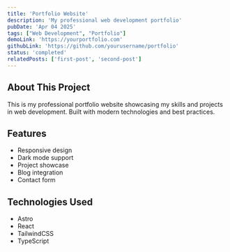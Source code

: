 ```yaml
---
title: 'Portfolio Website'
description: 'My professional web development portfolio'
pubDate: 'Apr 04 2025'
tags: ["Web Development", "Portfolio"]
demoLink: 'https://yourportfolio.com'
githubLink: 'https://github.com/yourusername/portfolio'
status: 'completed'
relatedPosts: ['first-post', 'second-post']
---
```


## About This Project

This is my professional portfolio website showcasing my skills and projects in web development. Built with modern technologies and best practices.

## Features

- Responsive design
- Dark mode support
- Project showcase
- Blog integration
- Contact form

## Technologies Used

- Astro
- React
- TailwindCSS
- TypeScript
